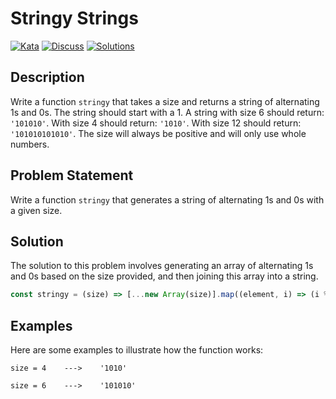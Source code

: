 # Stringy Strings

[![Kata](https://img.shields.io/badge/Kata-Stringy%20Strings-blue)](https://www.codewars.com/kata/563b74ddd19a3ad462000054)
[![Discuss](https://img.shields.io/badge/Discuss-Stringy%20Strings-green)](https://www.codewars.com/kata/563b74ddd19a3ad462000054/discuss)
[![Solutions](https://img.shields.io/badge/Solutions-Stringy%20Strings-red)](https://www.codewars.com/kata/563b74ddd19a3ad462000054/solutions)

## Description

Write a function `stringy` that takes a size and returns a string of alternating 1s and 0s. The string should start with a 1. A string with size 6 should return: `'101010'`. With size 4 should return: `'1010'`. With size 12 should return: `'101010101010'`. The size will always be positive and will only use whole numbers.

## Problem Statement

Write a function `stringy` that generates a string of alternating 1s and 0s with a given size.

## Solution

The solution to this problem involves generating an array of alternating 1s and 0s based on the size provided, and then joining this array into a string.

```javascript
const stringy = (size) => [...new Array(size)].map((element, i) => (i % 2 === 0 ? 1 : 0)).join('')
```

## Examples

Here are some examples to illustrate how the function works:

```
size = 4    --->    '1010'

size = 6    --->    '101010'
```
